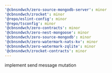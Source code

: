 ```yaml
---
'@cbnsndwch/zero-source-mongodb-server': minor
'@cbnsndwch/zrocket': minor
'@repo/eslint-config': minor
'@repo/tsconfig': minor
'@cbnsndwch/zero-contracts': minor
'@cbnsndwch/zero-nest-mongoose': minor
'@cbnsndwch/zero-source-mongodb': minor
'@cbnsndwch/zero-watermark-nats-kv': minor
'@cbnsndwch/zero-watermark-zqlite': minor
'@cbnsndwch/zrocket-contracts': minor
---
```


implement send message mutation

